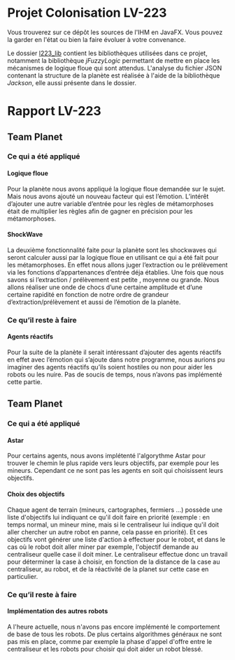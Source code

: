 # Projet Colonisation LV-223

Vous trouverez sur ce dépôt les sources de l'IHM en JavaFX. Vous 
pouvez la garder en l'état ou bien la faire évoluer à votre 
convenance.

Le dossier [l223_lib](exec_jar/l223_lib) contient les bibliothèques
utilisées dans ce projet, notamment la bibliothèque _jFuzzyLogic_
permettant de mettre en place les mécanismes de logique floue qui 
sont attendus. 
L'analyse du fichier JSON contenant la structure de la planète est
réalisée à l'aide de la bibliothèque _Jackson_, elle aussi présente 
dans le dossier.

# Rapport LV-223
## Team Planet
### Ce qui a été appliqué 
#### Logique floue
Pour la planète nous avons appliqué la logique floue demandée sur le sujet. Mais nous avons ajouté un nouveau facteur qui est l’émotion. L’intérêt d’ajouter une autre variable d’entrée pour les règles de métamorphoses était de multiplier les règles afin de gagner en précision pour les métamorphoses.

#### ShockWave
La deuxième fonctionnalité faite pour la planète sont les shockwaves qui seront calculer aussi par la logique floue en utilisant ce qui a été fait pour les métamorphoses. En effet nous allons juger l’extraction ou le prélèvement via les fonctions d’appartenances d’entrée déja établies. Une fois que nous savons si l’extraction / prélèvement est petite , moyenne ou grande. Nous allons réaliser une onde de chocs d’une certaine amplitude et d’une certaine rapidité en fonction de notre ordre de grandeur d’extraction/prélèvement et aussi de l’émotion de la planète.

### Ce qu’il reste à faire
#### Agents réactifs
Pour la suite de la planète il serait intéressant d’ajouter des agents réactifs en effet avec l’émotion qui s’ajoute dans notre programme, nous aurions pu imaginer des agents réactifs qu’ils soient hostiles ou non pour aider les robots ou les nuire. Pas de soucis de temps, nous n’avons pas implémenté cette partie.


## Team Planet
### Ce qui a été appliqué 
#### Astar
Pour certains agents, nous avons implétenté l'algorythme Astar pour trouver le chemin le plus rapide vers leurs objectifs, par exemple pour les mineurs. Cependant ce ne sont pas les agents en soit qui choisissent leurs objectifs.

#### Choix des objectifs
Chaque agent de terrain (mineurs, cartographes, fermiers ...) possède une liste d'objectifs lui indiquant ce qu'il doit faire en priorité (exemple : en temps normal, un mineur mine, mais si le centraliseur lui indique qu'il doit aller chercher un autre robot en panne, cela passe en priorité). Et ces objectifs vont générer une liste d'action à effectuer pour le robot, et dans le cas où le robot doit aller miner par exemple, l'objectif demande au centraliseur quelle case il doit miner. Le centraliseur effectue donc un travail pour déterminer la case à choisir, en fonction de la distance de la case au centraliseur, au robot, et de la réactivité de la planet sur cette case en particulier.

### Ce qu’il reste à faire
#### Implémentation des autres robots
A l'heure actuelle, nous n'avons pas encore implémenté le comportement de base de tous les robots. De plus certains algorithmes généraux ne sont pas mis en place, comme par exemple la phase d'appel d'offre entre le centraliseur et les robots pour choisir qui doit aider un robot blessé.
